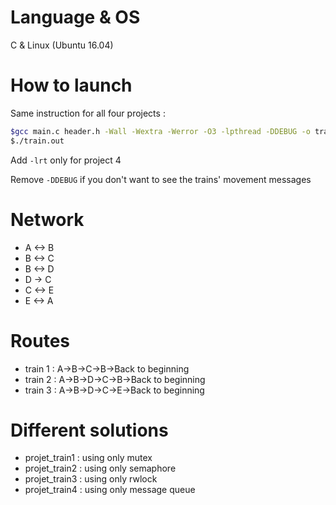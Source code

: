 # Language & OS
C & Linux (Ubuntu 16.04)

# How to launch
Same instruction for all four projects :
```bash
$gcc main.c header.h -Wall -Wextra -Werror -O3 -lpthread -DDEBUG -o train.out
$./train.out
```
Add ```-lrt``` only for project 4

Remove ```-DDEBUG``` if you don't want to see the trains' movement messages

# Network
- A <-> B
- B <-> C
- B <-> D
- D -> C
- C <-> E
- E <-> A

# Routes
- train 1 : A->B->C->B->Back to beginning
- train 2 : A->B->D->C->B->Back to beginning
- train 3 : A->B->D->C->E->Back to beginning

# Different solutions
- projet_train1 : using only mutex
- projet_train2 : using only semaphore
- projet_train3 : using only rwlock
- projet_train4 : using only message queue
